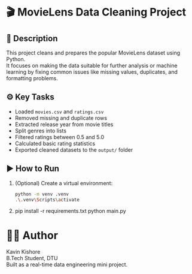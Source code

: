 # 🎬 MovieLens Data Cleaning Project

## 📌 Description

This project cleans and prepares the popular MovieLens dataset using Python.  
It focuses on making the data suitable for further analysis or machine learning by fixing common issues like missing values, duplicates, and formatting problems.

## ⚙️ Key Tasks

- Loaded `movies.csv` and `ratings.csv`
- Removed missing and duplicate rows
- Extracted release year from movie titles
- Split genres into lists
- Filtered ratings between 0.5 and 5.0
- Calculated basic rating statistics
- Exported cleaned datasets to the `output/` folder

## ▶️ How to Run

1. (Optional) Create a virtual environment:
   ```bash
   python -m venv .venv
   .\.venv\Scripts\activate
2. pip install -r requirements.txt
   python main.py


# 🧑‍💻 Author

Kavin Kishore   
B.Tech Student, DTU     
Built as a real-time data engineering mini project.